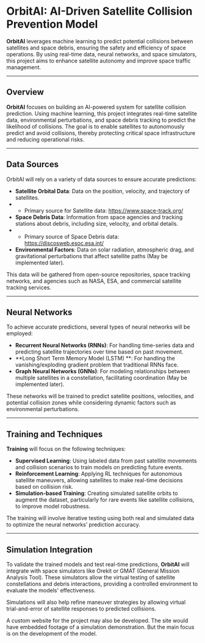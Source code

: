 # OrbitAI: AI-Driven Satellite Collision Prevention Model

**OrbitAI** leverages machine learning to predict potential collisions between satellites and space debris, ensuring the safety and efficiency of space operations. By using real-time data, neural networks, and space simulators, this project aims to enhance satellite autonomy and improve space traffic management.

---

## Overview

**OrbitAI** focuses on building an AI-powered system for satellite collision prediction. Using machine learning, this project integrates real-time satellite data, environmental perturbations, and space debris tracking to predict the likelihood of collisions. The goal is to enable satellites to autonomously predict and avoid collisions, thereby protecting critical space infrastructure and reducing operational risks.

---

## Data Sources

OrbitAI will rely on a variety of data sources to ensure accurate predictions:

- **Satellite Orbital Data**: Data on the position, velocity, and trajectory of satellites.
- - Primary source for Satellite data: https://www.space-track.org/
- **Space Debris Data**: Information from space agencies and tracking stations about debris, including size, velocity, and orbital details.
- - Primary source of Space Debris data: https://discosweb.esoc.esa.int/
- **Environmental Factors**: Data on solar radiation, atmospheric drag, and gravitational perturbations that affect satellite paths (May be implemented later).

This data will be gathered from open-source repositories, space tracking networks, and agencies such as NASA, ESA, and commercial satellite tracking services.

---

## Neural Networks

To achieve accurate predictions, several types of neural networks will be employed:

- **Recurrent Neural Networks (RNNs)**: For handling time-series data and predicting satellite trajectories over time based on past movement.
- **Long Short Term Memory Model (LSTM) **: For handling the vanishing/exploding gradient problem that traditional RNNs face.
- **Graph Neural Networks (GNNs)**: For modeling relationships between multiple satellites in a constellation, facilitating coordination (May be implemented later).

These networks will be trained to predict satellite positions, velocities, and potential collision zones while considering dynamic factors such as environmental perturbations.

---

## Training and Techniques

**Training** will focus on the following techniques:

- **Supervised Learning**: Using labeled data from past satellite movements and collision scenarios to train models on predicting future events.
- **Reinforcement Learning**: Applying RL techniques for autonomous satellite maneuvers, allowing satellites to make real-time decisions based on collision risk.
- **Simulation-based Training**: Creating simulated satellite orbits to augment the dataset, particularly for rare events like satellite collisions, to improve model robustness.

The training will involve iterative testing using both real and simulated data to optimize the neural networks’ prediction accuracy.

---

## Simulation Integration

To validate the trained models and test real-time predictions, **OrbitAI** will integrate with space simulators like Orekit or GMAT (General Mission Analysis Tool). These simulators allow the virtual testing of satellite constellations and debris interactions, providing a controlled environment to evaluate the models' effectiveness.

Simulations will also help refine maneuver strategies by allowing virtual trial-and-error of satellite responses to predicted collisions.

A custom website for the project may also be developed. The site would have embedded footage of a simulation demonstration. But the main focus is on the development of the model.


